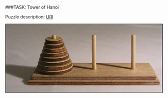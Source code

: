 ###TASK: Tower of Hanoi

Puzzle description: [URI](https://en.wikipedia.org/wiki/Tower_of_Hanoi)


![example](assets/example.png)